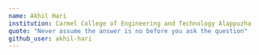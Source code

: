 ```yaml
---
name: Akhil Hari
institution: Carmel College of Engineering and Technology Alappuzha
quote: "Never assume the answer is no before you ask the question"
github_user: akhil-hari
---
```



